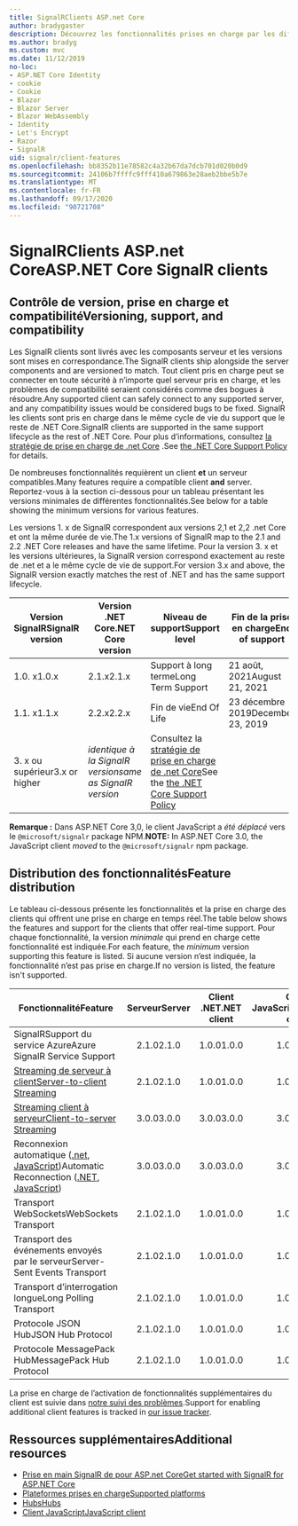 ```yaml
---
title: SignalRClients ASP.net Core
author: bradygaster
description: Découvrez les fonctionnalités prises en charge par les différents SignalR clients ASP.net core.
ms.author: bradyg
ms.custom: mvc
ms.date: 11/12/2019
no-loc:
- ASP.NET Core Identity
- cookie
- Cookie
- Blazor
- Blazor Server
- Blazor WebAssembly
- Identity
- Let's Encrypt
- Razor
- SignalR
uid: signalr/client-features
ms.openlocfilehash: bb8352b11e78582c4a32b67da7dcb701d020b0d9
ms.sourcegitcommit: 24106b7ffffc9fff410a679863e28aeb2bbe5b7e
ms.translationtype: MT
ms.contentlocale: fr-FR
ms.lasthandoff: 09/17/2020
ms.locfileid: "90721708"
---
```

# <a name="aspnet-core-no-locsignalr-clients"></a><span data-ttu-id="cff76-103">SignalRClients ASP.net Core</span><span class="sxs-lookup"><span data-stu-id="cff76-103">ASP.NET Core SignalR clients</span></span>

## <a name="versioning-support-and-compatibility"></a><span data-ttu-id="cff76-104">Contrôle de version, prise en charge et compatibilité</span><span class="sxs-lookup"><span data-stu-id="cff76-104">Versioning, support, and compatibility</span></span>

<span data-ttu-id="cff76-105">Les SignalR clients sont livrés avec les composants serveur et les versions sont mises en correspondance.</span><span class="sxs-lookup"><span data-stu-id="cff76-105">The SignalR clients ship alongside the server components and are versioned to match.</span></span> <span data-ttu-id="cff76-106">Tout client pris en charge peut se connecter en toute sécurité à n’importe quel serveur pris en charge, et les problèmes de compatibilité seraient considérés comme des bogues à résoudre.</span><span class="sxs-lookup"><span data-stu-id="cff76-106">Any supported client can safely connect to any supported server, and any compatibility issues would be considered bugs to be fixed.</span></span> <span data-ttu-id="cff76-107">SignalR les clients sont pris en charge dans le même cycle de vie du support que le reste de .NET Core.</span><span class="sxs-lookup"><span data-stu-id="cff76-107">SignalR clients are supported in the same support lifecycle as the rest of .NET Core.</span></span> <span data-ttu-id="cff76-108">Pour plus d’informations, consultez [la stratégie de prise en charge de .net Core](https://dotnet.microsoft.com/platform/support/policy/dotnet-core) .</span><span class="sxs-lookup"><span data-stu-id="cff76-108">See [the .NET Core Support Policy](https://dotnet.microsoft.com/platform/support/policy/dotnet-core) for details.</span></span>

<span data-ttu-id="cff76-109">De nombreuses fonctionnalités requièrent un client **et** un serveur compatibles.</span><span class="sxs-lookup"><span data-stu-id="cff76-109">Many features require a compatible client **and** server.</span></span> <span data-ttu-id="cff76-110">Reportez-vous à la section ci-dessous pour un tableau présentant les versions minimales de différentes fonctionnalités.</span><span class="sxs-lookup"><span data-stu-id="cff76-110">See below for a table showing the minimum versions for various features.</span></span>

<span data-ttu-id="cff76-111">Les versions 1. x de SignalR correspondent aux versions 2,1 et 2,2 .net Core et ont la même durée de vie.</span><span class="sxs-lookup"><span data-stu-id="cff76-111">The 1.x versions of SignalR map to the 2.1 and 2.2 .NET Core releases and have the same lifetime.</span></span> <span data-ttu-id="cff76-112">Pour la version 3. x et les versions ultérieures, la SignalR version correspond exactement au reste de .net et a le même cycle de vie de support.</span><span class="sxs-lookup"><span data-stu-id="cff76-112">For version 3.x and above, the SignalR version exactly matches the rest of .NET and has the same support lifecycle.</span></span>

| <span data-ttu-id="cff76-113">Version SignalR</span><span class="sxs-lookup"><span data-stu-id="cff76-113">SignalR version</span></span> | <span data-ttu-id="cff76-114">Version .NET Core</span><span class="sxs-lookup"><span data-stu-id="cff76-114">.NET Core version</span></span> | <span data-ttu-id="cff76-115">Niveau de support</span><span class="sxs-lookup"><span data-stu-id="cff76-115">Support level</span></span> | <span data-ttu-id="cff76-116">Fin de la prise en charge</span><span class="sxs-lookup"><span data-stu-id="cff76-116">End of support</span></span> |
| - | - | - | - |
| <span data-ttu-id="cff76-117">1.0. x</span><span class="sxs-lookup"><span data-stu-id="cff76-117">1.0.x</span></span> | <span data-ttu-id="cff76-118">2.1.x</span><span class="sxs-lookup"><span data-stu-id="cff76-118">2.1.x</span></span> | <span data-ttu-id="cff76-119">Support à long terme</span><span class="sxs-lookup"><span data-stu-id="cff76-119">Long Term Support</span></span> | <span data-ttu-id="cff76-120">21 août, 2021</span><span class="sxs-lookup"><span data-stu-id="cff76-120">August 21, 2021</span></span> |
| <span data-ttu-id="cff76-121">1.1. x</span><span class="sxs-lookup"><span data-stu-id="cff76-121">1.1.x</span></span> | <span data-ttu-id="cff76-122">2.2.x</span><span class="sxs-lookup"><span data-stu-id="cff76-122">2.2.x</span></span> | <span data-ttu-id="cff76-123">Fin de vie</span><span class="sxs-lookup"><span data-stu-id="cff76-123">End Of Life</span></span> | <span data-ttu-id="cff76-124">23 décembre 2019</span><span class="sxs-lookup"><span data-stu-id="cff76-124">December 23, 2019</span></span> |
| <span data-ttu-id="cff76-125">3. x ou supérieur</span><span class="sxs-lookup"><span data-stu-id="cff76-125">3.x or higher</span></span> | <span data-ttu-id="cff76-126">*identique à la SignalR version*</span><span class="sxs-lookup"><span data-stu-id="cff76-126">*same as SignalR version*</span></span> | <span data-ttu-id="cff76-127">Consultez la [stratégie de prise en charge de .net Core](https://dotnet.microsoft.com/platform/support/policy/dotnet-core)</span><span class="sxs-lookup"><span data-stu-id="cff76-127">See the [the .NET Core Support Policy](https://dotnet.microsoft.com/platform/support/policy/dotnet-core)</span></span> |

<span data-ttu-id="cff76-128">**Remarque :** Dans ASP.NET Core 3,0, le client JavaScript a *été déplacé* vers le `@microsoft/signalr` package NPM.</span><span class="sxs-lookup"><span data-stu-id="cff76-128">**NOTE:** In ASP.NET Core 3.0, the JavaScript client *moved* to the `@microsoft/signalr` npm package.</span></span>

## <a name="feature-distribution"></a><span data-ttu-id="cff76-129">Distribution des fonctionnalités</span><span class="sxs-lookup"><span data-stu-id="cff76-129">Feature distribution</span></span>

<span data-ttu-id="cff76-130">Le tableau ci-dessous présente les fonctionnalités et la prise en charge des clients qui offrent une prise en charge en temps réel.</span><span class="sxs-lookup"><span data-stu-id="cff76-130">The table below shows the features and support for the clients that offer real-time support.</span></span> <span data-ttu-id="cff76-131">Pour chaque fonctionnalité, la version *minimale* qui prend en charge cette fonctionnalité est indiquée.</span><span class="sxs-lookup"><span data-stu-id="cff76-131">For each feature, the *minimum* version supporting this feature is listed.</span></span> <span data-ttu-id="cff76-132">Si aucune version n’est indiquée, la fonctionnalité n’est pas prise en charge.</span><span class="sxs-lookup"><span data-stu-id="cff76-132">If no version is listed, the feature isn't supported.</span></span>

| <span data-ttu-id="cff76-133">Fonctionnalité</span><span class="sxs-lookup"><span data-stu-id="cff76-133">Feature</span></span> | <span data-ttu-id="cff76-134">Serveur</span><span class="sxs-lookup"><span data-stu-id="cff76-134">Server</span></span> | <span data-ttu-id="cff76-135">Client .NET</span><span class="sxs-lookup"><span data-stu-id="cff76-135">.NET client</span></span> | <span data-ttu-id="cff76-136">Client JavaScript</span><span class="sxs-lookup"><span data-stu-id="cff76-136">JavaScript client</span></span> | <span data-ttu-id="cff76-137">Client Java</span><span class="sxs-lookup"><span data-stu-id="cff76-137">Java client</span></span> |
| ---- | :-: | :-: | :-: | :-: |
| <span data-ttu-id="cff76-138">SignalRSupport du service Azure</span><span class="sxs-lookup"><span data-stu-id="cff76-138">Azure SignalR Service Support</span></span> |<span data-ttu-id="cff76-139">2.1.0</span><span class="sxs-lookup"><span data-stu-id="cff76-139">2.1.0</span></span>|<span data-ttu-id="cff76-140">1.0.0</span><span class="sxs-lookup"><span data-stu-id="cff76-140">1.0.0</span></span>|<span data-ttu-id="cff76-141">1.0.0</span><span class="sxs-lookup"><span data-stu-id="cff76-141">1.0.0</span></span>|<span data-ttu-id="cff76-142">1.0.0</span><span class="sxs-lookup"><span data-stu-id="cff76-142">1.0.0</span></span>|
| [<span data-ttu-id="cff76-143">Streaming de serveur à client</span><span class="sxs-lookup"><span data-stu-id="cff76-143">Server-to-client Streaming</span></span>](xref:signalr/streaming)          |<span data-ttu-id="cff76-144">2.1.0</span><span class="sxs-lookup"><span data-stu-id="cff76-144">2.1.0</span></span>|<span data-ttu-id="cff76-145">1.0.0</span><span class="sxs-lookup"><span data-stu-id="cff76-145">1.0.0</span></span>|<span data-ttu-id="cff76-146">1.0.0</span><span class="sxs-lookup"><span data-stu-id="cff76-146">1.0.0</span></span>|<span data-ttu-id="cff76-147">1.0.0</span><span class="sxs-lookup"><span data-stu-id="cff76-147">1.0.0</span></span>|
| [<span data-ttu-id="cff76-148">Streaming client à serveur</span><span class="sxs-lookup"><span data-stu-id="cff76-148">Client-to-server Streaming</span></span>](xref:signalr/streaming)          |<span data-ttu-id="cff76-149">3.0.0</span><span class="sxs-lookup"><span data-stu-id="cff76-149">3.0.0</span></span>|<span data-ttu-id="cff76-150">3.0.0</span><span class="sxs-lookup"><span data-stu-id="cff76-150">3.0.0</span></span>|<span data-ttu-id="cff76-151">3.0.0</span><span class="sxs-lookup"><span data-stu-id="cff76-151">3.0.0</span></span>|<span data-ttu-id="cff76-152">3.0.0</span><span class="sxs-lookup"><span data-stu-id="cff76-152">3.0.0</span></span>|
| <span data-ttu-id="cff76-153">Reconnexion automatique ([.net](./dotnet-client.md?tabs=visual-studio&view=aspnetcore-3.0#handle-lost-connection), [JavaScript](./javascript-client.md?view=aspnetcore-3.0#reconnect-clients))</span><span class="sxs-lookup"><span data-stu-id="cff76-153">Automatic Reconnection ([.NET](./dotnet-client.md?tabs=visual-studio&view=aspnetcore-3.0#handle-lost-connection), [JavaScript](./javascript-client.md?view=aspnetcore-3.0#reconnect-clients))</span></span>          |<span data-ttu-id="cff76-154">3.0.0</span><span class="sxs-lookup"><span data-stu-id="cff76-154">3.0.0</span></span>|<span data-ttu-id="cff76-155">3.0.0</span><span class="sxs-lookup"><span data-stu-id="cff76-155">3.0.0</span></span>|<span data-ttu-id="cff76-156">3.0.0</span><span class="sxs-lookup"><span data-stu-id="cff76-156">3.0.0</span></span>|❌|
| <span data-ttu-id="cff76-157">Transport WebSockets</span><span class="sxs-lookup"><span data-stu-id="cff76-157">WebSockets Transport</span></span> |<span data-ttu-id="cff76-158">2.1.0</span><span class="sxs-lookup"><span data-stu-id="cff76-158">2.1.0</span></span>|<span data-ttu-id="cff76-159">1.0.0</span><span class="sxs-lookup"><span data-stu-id="cff76-159">1.0.0</span></span>|<span data-ttu-id="cff76-160">1.0.0</span><span class="sxs-lookup"><span data-stu-id="cff76-160">1.0.0</span></span>|<span data-ttu-id="cff76-161">1.0.0</span><span class="sxs-lookup"><span data-stu-id="cff76-161">1.0.0</span></span>|
| <span data-ttu-id="cff76-162">Transport des événements envoyés par le serveur</span><span class="sxs-lookup"><span data-stu-id="cff76-162">Server-Sent Events Transport</span></span> |<span data-ttu-id="cff76-163">2.1.0</span><span class="sxs-lookup"><span data-stu-id="cff76-163">2.1.0</span></span>|<span data-ttu-id="cff76-164">1.0.0</span><span class="sxs-lookup"><span data-stu-id="cff76-164">1.0.0</span></span>|<span data-ttu-id="cff76-165">1.0.0</span><span class="sxs-lookup"><span data-stu-id="cff76-165">1.0.0</span></span>|❌|
| <span data-ttu-id="cff76-166">Transport d’interrogation longue</span><span class="sxs-lookup"><span data-stu-id="cff76-166">Long Polling Transport</span></span> |<span data-ttu-id="cff76-167">2.1.0</span><span class="sxs-lookup"><span data-stu-id="cff76-167">2.1.0</span></span>|<span data-ttu-id="cff76-168">1.0.0</span><span class="sxs-lookup"><span data-stu-id="cff76-168">1.0.0</span></span>|<span data-ttu-id="cff76-169">1.0.0</span><span class="sxs-lookup"><span data-stu-id="cff76-169">1.0.0</span></span>|<span data-ttu-id="cff76-170">3.0.0</span><span class="sxs-lookup"><span data-stu-id="cff76-170">3.0.0</span></span>|
| <span data-ttu-id="cff76-171">Protocole JSON Hub</span><span class="sxs-lookup"><span data-stu-id="cff76-171">JSON Hub Protocol</span></span> |<span data-ttu-id="cff76-172">2.1.0</span><span class="sxs-lookup"><span data-stu-id="cff76-172">2.1.0</span></span>|<span data-ttu-id="cff76-173">1.0.0</span><span class="sxs-lookup"><span data-stu-id="cff76-173">1.0.0</span></span>|<span data-ttu-id="cff76-174">1.0.0</span><span class="sxs-lookup"><span data-stu-id="cff76-174">1.0.0</span></span>|<span data-ttu-id="cff76-175">1.0.0</span><span class="sxs-lookup"><span data-stu-id="cff76-175">1.0.0</span></span>|
| <span data-ttu-id="cff76-176">Protocole MessagePack Hub</span><span class="sxs-lookup"><span data-stu-id="cff76-176">MessagePack Hub Protocol</span></span> |<span data-ttu-id="cff76-177">2.1.0</span><span class="sxs-lookup"><span data-stu-id="cff76-177">2.1.0</span></span>|<span data-ttu-id="cff76-178">1.0.0</span><span class="sxs-lookup"><span data-stu-id="cff76-178">1.0.0</span></span>|<span data-ttu-id="cff76-179">1.0.0</span><span class="sxs-lookup"><span data-stu-id="cff76-179">1.0.0</span></span>|❌|

<span data-ttu-id="cff76-180">La prise en charge de l’activation de fonctionnalités supplémentaires du client est suivie dans [notre suivi des problèmes](https://github.com/dotnet/AspNetCore/issues).</span><span class="sxs-lookup"><span data-stu-id="cff76-180">Support for enabling additional client features is tracked in [our issue tracker](https://github.com/dotnet/AspNetCore/issues).</span></span>

## <a name="additional-resources"></a><span data-ttu-id="cff76-181">Ressources supplémentaires</span><span class="sxs-lookup"><span data-stu-id="cff76-181">Additional resources</span></span>

* [<span data-ttu-id="cff76-182">Prise en main SignalR de pour ASP.net Core</span><span class="sxs-lookup"><span data-stu-id="cff76-182">Get started with SignalR for ASP.NET Core</span></span>](xref:tutorials/signalr)
* [<span data-ttu-id="cff76-183">Plateformes prises en charge</span><span class="sxs-lookup"><span data-stu-id="cff76-183">Supported platforms</span></span>](xref:signalr/supported-platforms)
* [<span data-ttu-id="cff76-184">Hubs</span><span class="sxs-lookup"><span data-stu-id="cff76-184">Hubs</span></span>](xref:signalr/hubs)
* [<span data-ttu-id="cff76-185">Client JavaScript</span><span class="sxs-lookup"><span data-stu-id="cff76-185">JavaScript client</span></span>](xref:signalr/javascript-client)